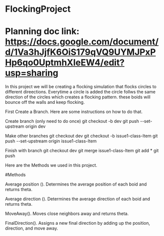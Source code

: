 # FlockingProject
# Planning doc link: https://docs.google.com/document/d/1Va3hJjfK6OiS179qVQ9UYMJPxPHp6qo0UptmhXIeEW4/edit?usp=sharing

In this project we will be creating a flocking simulation that flocks circles to different direections. Everytime a circle is added the circle follws the same direction of the circles which creates a flocking pattern. these boids will bounce off the walls and keep flocking.

First Create a Branch. Here are some instructions on how to do that. 

Create branch (only need to do once)
git checkout -b dev
git push --set-upstream origin dev

Make other branches 
git checkout dev
git checkout -b issue1-class-Item
git push --set-upstream origin issue1-class-Item

Finish with branch
git checkout dev
git merge issue1-class-Item
git add *
git push



Here are the Methods we used in this project. 

#Methods

Average position (). Determines the average position of each boid and returns theta. 

Average direction (). Determines the average direction of each boid and returns theta. 

MoveAway(). Moves close neighbors away and returns theta. 

FinalDirection(). Assigns a new final direction by adding up the position, direction, and move away. 






 

